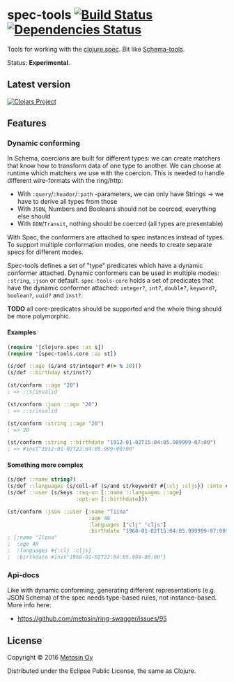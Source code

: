 # spec-tools [![Build Status](https://travis-ci.org/metosin/spec-tools.svg?branch=master)](https://travis-ci.org/metosin/spec-tools) [![Dependencies Status](https://jarkeeper.com/metosin/spec-tools/status.svg)](https://jarkeeper.com/metosin/spec-tools)

Tools for working with the [clojure.spec](http://clojure.org/about/spec). Bit like [Schema-tools](https://github.com/metosin/schema-tools).

Status: **Experimental**.

## Latest version

[![Clojars Project](http://clojars.org/metosin/spec-tools/latest-version.svg)](http://clojars.org/metosin/spec-tools)

## Features

### Dynamic conforming

In Schema, coercions are built for different types: we can create matchers that know how to transform data 
of one type to another. We can choose at runtime which matchers we use with the coercion. This is needed
to handle different wire-formats with the ring/http:

* With `:query`/`:header`/`:path` -parameters, we can only have Strings -> we have to derive all types from those
* With `JSON`, Numbers and Booleans should not be coerced, everything else should
* With `EDN`/`Transit`, nothing should be coerced (all types are presentable)

With Spec, the conformers are attached to spec instances instead of types. To support multiple
conformation modes, one needs to create separate specs for different modes.

Spec-tools defines a set of "type" predicates which have a dynamic conformer attached. Dynamic conformers
can be used in multiple modes: `:string`, `:json` or default. `spec-tools-core` holds a set of predicates that have
the dynamic conformer attached: `integer?`, `int?`, `double?`, `keyword?`, `boolean?`, `uuid?` and `inst?`.

**TODO** all core-predicates should be supported and the whole thing should be more polymorphic.

#### Examples

```clj
(require '[clojure.spec :as s])
(require '[spec-tools.core :as st])

(s/def ::age (s/and st/integer? #(> % 18)))
(s/def ::birthday st/inst?)

(st/conform ::age "20")
; => ::s/invalid

(st/conform :json ::age "20")
; => ::s/invalid

(st/conform :string ::age "20")
; => 20

(st/conform :string ::birthdate "1912-01-02T15:04:05.999999-07:00")
; => #inst"1912-01-02T22:04:05.999-00:00"
```

#### Something more complex

```clj
(s/def ::name string?)
(s/def ::languages (s/coll-of (s/and st/keyword? #{:clj :cljs}) :into #{}))
(s/def ::user (s/keys :req-un [::name ::languages ::age]
                      :opt-un [::birthdate]))

(st/conform :json ::user {:name "Tiina"
                          :age 48
                          :languages ["clj" "cljs"]
                          :birthdate "1968-01-02T15:04:05.999999-07:00"})
; {:name "Ilona"
;  :age 48
;  :languages #{:clj :cljs}
;  :birthdate #inst"1968-01-02T22:04:05.999-00:00"}
```

### Api-docs

Like with dynamic conforming, generating different representations (e.g. JSON Schema) of the spec needs
type-based rules, not instance-based. More info here:

* https://github.com/metosin/ring-swagger/issues/95

## License

Copyright © 2016 [Metosin Oy](http://www.metosin.fi)

Distributed under the Eclipse Public License, the same as Clojure.
